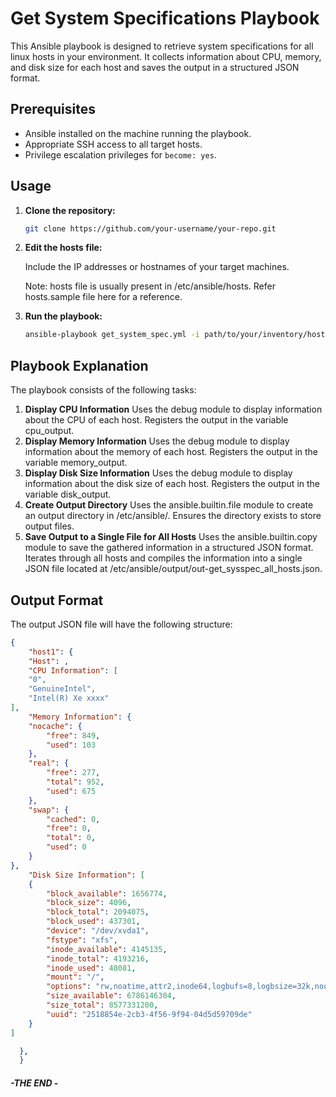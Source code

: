 # Get System Specifications Playbook

This Ansible playbook is designed to retrieve system specifications for all linux hosts in your environment. It collects information about CPU, memory, and disk size for each host and saves the output in a structured JSON format.

## Prerequisites
- Ansible installed on the machine running the playbook.
- Appropriate SSH access to all target hosts.
- Privilege escalation privileges for `become: yes`.

## Usage

1. **Clone the repository:**

   ```bash
   git clone https://github.com/your-username/your-repo.git
   
2. **Edit the hosts file:**

   Include the IP addresses or hostnames of your target machines. 

   Note: hosts file is usually present in /etc/ansible/hosts. Refer hosts.sample file here for a reference.

3. **Run the playbook:**
   ```bash
   ansible-playbook get_system_spec.yml -i path/to/your/inventory/hosts


## Playbook Explanation
The playbook consists of the following tasks:

1. **Display CPU Information**
Uses the debug module to display information about the CPU of each host.
Registers the output in the variable cpu_output.
2. **Display Memory Information**
Uses the debug module to display information about the memory of each host.
Registers the output in the variable memory_output.
3. **Display Disk Size Information**
Uses the debug module to display information about the disk size of each host.
Registers the output in the variable disk_output.
4. **Create Output Directory**
Uses the ansible.builtin.file module to create an output directory in /etc/ansible/.
Ensures the directory exists to store output files.
5. **Save Output to a Single File for All Hosts**
Uses the ansible.builtin.copy module to save the gathered information in a structured JSON format.
Iterates through all hosts and compiles the information into a single JSON file located at /etc/ansible/output/out-get_sysspec_all_hosts.json.

## Output Format
The output JSON file will have the following structure:
```json
{
    "host1": {
    "Host": ,
    "CPU Information": [
    "0",
    "GenuineIntel",
    "Intel(R) Xe xxxx"
],
    "Memory Information": {
    "nocache": {
        "free": 849,
        "used": 103
    },
    "real": {
        "free": 277,
        "total": 952,
        "used": 675
    },
    "swap": {
        "cached": 0,
        "free": 0,
        "total": 0,
        "used": 0
    }
},
    "Disk Size Information": [
    {
        "block_available": 1656774,
        "block_size": 4096,
        "block_total": 2094075,
        "block_used": 437301,
        "device": "/dev/xvda1",
        "fstype": "xfs",
        "inode_available": 4145135,
        "inode_total": 4193216,
        "inode_used": 48081,
        "mount": "/",
        "options": "rw,noatime,attr2,inode64,logbufs=8,logbsize=32k,noquota",
        "size_available": 6786146304,
        "size_total": 8577331200,
        "uuid": "2518854e-2cb3-4f56-9f94-04d5d59709de"
    }
]

  },
  }

```

##### -THE END -
